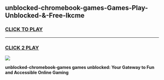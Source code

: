 
## unblocked-chromebook-games-Games-Play-Unblocked-&-Free-lkcme
<h3>
<a href="https://premium76.site?title=unblocked-chromebook-games&ref=24A">CLICK TO PLAY</a></h3>
<hr>

<h3>
<a href="https://premium76.site?title=unblocked-chromebook-games&ref=24A">CLICK 2 PLAY</a>
  
</h3>

<a href="https://premium76.site?title=unblocked-chromebook-games&ref=24A"><img src="https://clearcache.store/games.png"></a>


**unblocked-chromebook-games games unblocked: Your Gateway to Fun and Accessible Online Gaming**
